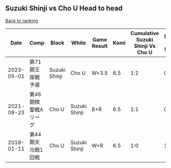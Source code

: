 ## Suzuki Shinji vs Cho U Head to head

[Back to ranking](../../index.md)




| **Date** | **Comp** | **Black** | **White** | **Game Result** | **Komi** | **Cumulative Suzuki Shinji Vs Cho U** | **Suzuki Shinji Streak** | **Cho U Streak** | 
| --- | --- | --- | --- | --- | --- | --- | --- | --- |
| 2023-05-01 | 第71期王座戦予選 | Suzuki Shinji | Cho U | W+3.5 | 6.5 | 1:2 | 0 | 2 | 
| 2021-08-23 | 第46期棋聖戦Aリーグ | Cho U | Suzuki Shinji | B+R | 6.5 | 1:1 | 0 | 1 | 
| 2018-01-11 | 第44期天元戦1回戦 | Cho U | Suzuki Shinji | W+R | 6.5 | 1:0 | 1 | 0 |




